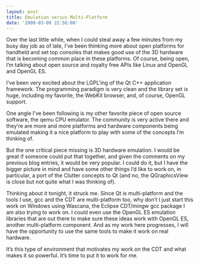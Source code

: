 ```yaml
---
layout: post
title: Emulation versus Multi-Platform
date: '2009-03-09 22:56:00'
---
```



Over the last little while, when I could steal away a few minutes from my busy day job as of late, I’ve been thinking more about open platforms for handheld and set top consoles that makes good use of the 3D hardware that is becoming common place in these platforms. Of course, being open, I’m talking about open source and royalty free APIs like Linux and OpenGL and OpenGL ES.

I’ve been very excited about the LGPL’ing of the Qt C++ application framework. The programming paradigm is very clean and the library set is huge, including my favorite, the WebKit browser, and, of course, OpenGL support.

One angle I’ve been following is my other favorite piece of open source software, the qemu CPU emulator. The community is very active there and they’re are more and more platforms and hardware components being emulated making it a nice platform to play with some of the concepts I’m thinking of.

But the one critical piece missing is 3D hardware emulation. I would be great if someone could put that together, and given the comments on my previous blog entries, it would be very popular. I could do it, but I have the bigger picture in mind and have some other things I’d like to work on, in particular, a port of the Clutter concepts to Qt (and no, the QGraphicsView is close but not quite what I was thinking of).

Thinking about it tonight, it struck me. Since Qt is multi-platform and the tools I use, gcc and the CDT are multi-platform too, why don’t I just start this work on Windows using Wascana, the Eclipse CDT/mingw gcc package I am also trying to work on. I could even use the OpenGL ES emulation libraries that are out there to make sure these ideas work with OpenGL ES, another multi-platform component. And as my work here progresses, I will have the opportunity to use the same tools to make it work on real hardware.

It’s this type of environment that motivates my work on the CDT and what makes it so powerful. It’s time to put it to work for me.


